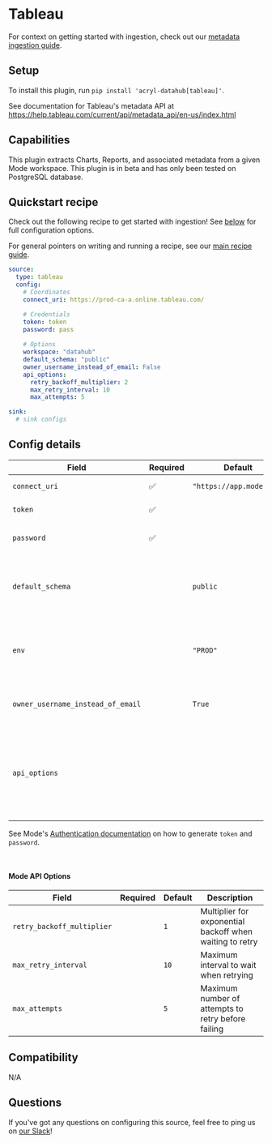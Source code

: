 # Tableau

For context on getting started with ingestion, check out our [metadata ingestion guide](../README.md).

## Setup

To install this plugin, run `pip install 'acryl-datahub[tableau]'`.

See documentation for Tableau's metadata API at https://help.tableau.com/current/api/metadata_api/en-us/index.html

## Capabilities

This plugin extracts Charts, Reports, and associated metadata from a given Mode workspace. This plugin is in beta and has only been tested
on PostgreSQL database.



## Quickstart recipe

Check out the following recipe to get started with ingestion! See [below](#config-details) for full configuration options.

For general pointers on writing and running a recipe, see our [main recipe guide](../README.md#recipes).

```yml
source:
  type: tableau
  config:
    # Coordinates
    connect_uri: https://prod-ca-a.online.tableau.com/

    # Credentials
    token: token
    password: pass
    
    # Options
    workspace: "datahub"
    default_schema: "public"
    owner_username_instead_of_email: False
    api_options:
      retry_backoff_multiplier: 2
      max_retry_interval: 10
      max_attempts: 5

sink:
  # sink configs
```

## Config details

| Field                             | Required | Default                  | Description                                                                                       |
|-----------------------------------| -------- |--------------------------|---------------------------------------------------------------------------------------------------|
| `connect_uri`                     |    ✅    | `"https://app.mode.com"` | Mode host URL.                                                                                    |
| `token`                           |    ✅    |                          | Mode user token.                                                                                  |
| `password`                        |    ✅    |                          | Mode password for authentication.                                                                 |
| `default_schema`                  |          | `public`                 | Default schema to use when schema is not provided in an SQL query                                 |
| `env`                             |          | `"PROD"`                 | Environment to use in namespace when constructing URNs.                                           |
| `owner_username_instead_of_email` |          | `True`                   | Use username for owner URN instead of Email                                                       |
| `api_options`                     |          |                          | Retry/Wait settings for Mode API to avoid "Too many Requests" error. See Mode API Options below   |

See Mode's [Authentication documentation](https://mode.com/developer/api-reference/authentication/) on how to generate `token` and `password`.

<br/>

#### Mode API Options
| Field                      | Required | Default | Description                                              |
|----------------------------|----------|---------|----------------------------------------------------------|
| `retry_backoff_multiplier` |          | `1`     | Multiplier for exponential backoff when waiting to retry |
| `max_retry_interval`       |          | `10`    | Maximum interval to wait when retrying                   |
| `max_attempts`             |          | `5`     | Maximum number of attempts to retry before failing       |


## Compatibility

N/A


## Questions

If you've got any questions on configuring this source, feel free to ping us on
[our Slack](https://slack.datahubproject.io/)!
